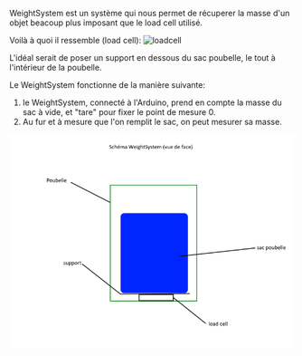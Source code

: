 WeightSystem est un système qui nous permet de récuperer la masse d'un objet beacoup plus imposant que le load cell utilisé.

Voilà à quoi il ressemble (load cell):
![loadcell](https://www.robotshop.com/media/catalog/product/cache/1/image/900x900/9df78eab33525d08d6e5fb8d27136e95/m/i/micro-load-cell-20-kg.png)

L'idéal serait de poser un support en dessous du sac poubelle, le tout à l'intérieur de la poubelle. 

Le WeightSystem fonctionne de la manière suivante:

1. le WeightSystem, connecté à l'Arduino, prend en compte la masse du sac à vide, et "tare" pour fixer le point de mesure 0.
2. Au fur et à mesure que l'on remplit le sac, on peut mesurer sa masse.

![fig1](weightsystem.png)
